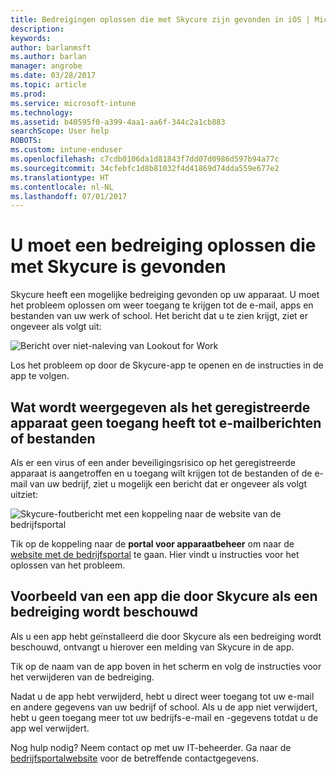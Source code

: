 ```yaml
---
title: Bedreigingen oplossen die met Skycure zijn gevonden in iOS | Microsoft Docs
description: 
keywords: 
author: barlanmsft
ms.author: barlan
manager: angrobe
ms.date: 03/28/2017
ms.topic: article
ms.prod: 
ms.service: microsoft-intune
ms.technology: 
ms.assetid: b40595f0-a399-4aa1-aa6f-344c2a1cb883
searchScope: User help
ROBOTS: 
ms.custom: intune-enduser
ms.openlocfilehash: c7cdb0106da1d81843f7dd07d0986d597b94a77c
ms.sourcegitcommit: 34cfebfc1d8b81032f4d41869d74dda559e677e2
ms.translationtype: HT
ms.contentlocale: nl-NL
ms.lasthandoff: 07/01/2017
---
```

# <a name="you-need-to-resolve-a-threat-found-by-skycure"></a>U moet een bedreiging oplossen die met Skycure is gevonden

Skycure heeft een mogelijke bedreiging gevonden op uw apparaat. U moet het probleem oplossen om weer toegang te krijgen tot de e-mail, apps en bestanden van uw werk of school. Het bericht dat u te zien krijgt, ziet er ongeveer als volgt uit:

![Bericht over niet-naleving van Lookout for Work](./media/ios-skycure-noncompliant-in-ssp.png)

Los het probleem op door de Skycure-app te openen en de instructies in de app te volgen.

## <a name="what-you-might-see-if-your-enrolled-device-is-blocked-from-accessing-email-or-files"></a>Wat wordt weergegeven als het geregistreerde apparaat geen toegang heeft tot e-mailberichten of bestanden

Als er een virus of een ander beveiligingsrisico op het geregistreerde apparaat is aangetroffen en u toegang wilt krijgen tot de bestanden of de e-mail van uw bedrijf, ziet u mogelijk een bericht dat er ongeveer als volgt uitziet:

![Skycure-foutbericht met een koppeling naar de website van de bedrijfsportal](./media/mtd-go-to-device-management-portal-android.png)

Tik op de koppeling naar de **portal voor apparaatbeheer** om naar de [website met de bedrijfsportal](http://portal.manage.microsoft.com) te gaan. Hier vindt u instructies voor het oplossen van het probleem.

## <a name="example-of-an-app-that-skycure-sees-as-a-threat"></a>Voorbeeld van een app die door Skycure als een bedreiging wordt beschouwd

Als u een app hebt geïnstalleerd die door Skycure als een bedreiging wordt beschouwd, ontvangt u hierover een melding van Skycure in de app.

Tik op de naam van de app boven in het scherm en volg de instructies voor het verwijderen van de bedreiging.

Nadat u de app hebt verwijderd, hebt u direct weer toegang tot uw e-mail en andere gegevens van uw bedrijf of school. Als u de app niet verwijdert, hebt u geen toegang meer tot uw bedrijfs-e-mail en -gegevens totdat u de app wel verwijdert.

Nog hulp nodig? Neem contact op met uw IT-beheerder. Ga naar de [bedrijfsportalwebsite](http://portal.manage.microsoft.com) voor de betreffende contactgegevens.
